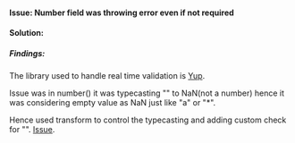 #### Issue: Number field was throwing error even if not required
#### Solution:
##### Findings:
The library used to handle real time validation is [Yup](https://www.npmjs.com/package/yup#stringmatchesregex-regex-message-string--function-schema).

Issue was in number() it was typecasting "" to NaN(not a number) hence it was considering empty value as NaN just like "a" or "\*".

Hence used transform to control the typecasting and adding custom check for "".
[Issue](https://github.com/mobstac-private/beaconstac-forms-app/tree/fix--Number-field-shows-error-even-if-not-mandatory).